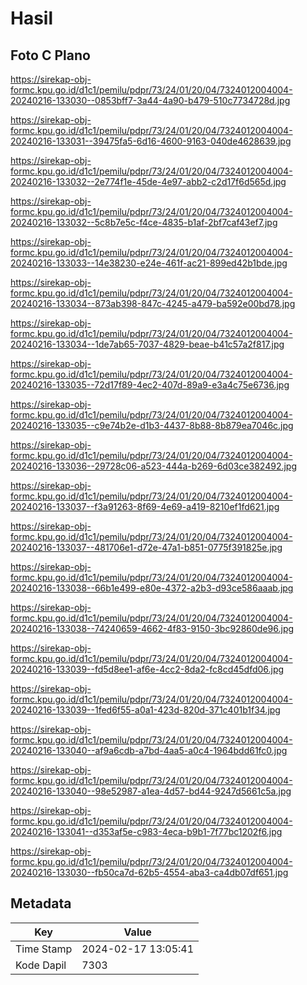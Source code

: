 # Hasil

## Foto C Plano

https://sirekap-obj-formc.kpu.go.id/d1c1/pemilu/pdpr/73/24/01/20/04/7324012004004-20240216-133030--0853bff7-3a44-4a90-b479-510c7734728d.jpg

https://sirekap-obj-formc.kpu.go.id/d1c1/pemilu/pdpr/73/24/01/20/04/7324012004004-20240216-133031--39475fa5-6d16-4600-9163-040de4628639.jpg

https://sirekap-obj-formc.kpu.go.id/d1c1/pemilu/pdpr/73/24/01/20/04/7324012004004-20240216-133032--2e774f1e-45de-4e97-abb2-c2d17f6d565d.jpg

https://sirekap-obj-formc.kpu.go.id/d1c1/pemilu/pdpr/73/24/01/20/04/7324012004004-20240216-133032--5c8b7e5c-f4ce-4835-b1af-2bf7caf43ef7.jpg

https://sirekap-obj-formc.kpu.go.id/d1c1/pemilu/pdpr/73/24/01/20/04/7324012004004-20240216-133033--14e38230-e24e-461f-ac21-899ed42b1bde.jpg

https://sirekap-obj-formc.kpu.go.id/d1c1/pemilu/pdpr/73/24/01/20/04/7324012004004-20240216-133034--873ab398-847c-4245-a479-ba592e00bd78.jpg

https://sirekap-obj-formc.kpu.go.id/d1c1/pemilu/pdpr/73/24/01/20/04/7324012004004-20240216-133034--1de7ab65-7037-4829-beae-b41c57a2f817.jpg

https://sirekap-obj-formc.kpu.go.id/d1c1/pemilu/pdpr/73/24/01/20/04/7324012004004-20240216-133035--72d17f89-4ec2-407d-89a9-e3a4c75e6736.jpg

https://sirekap-obj-formc.kpu.go.id/d1c1/pemilu/pdpr/73/24/01/20/04/7324012004004-20240216-133035--c9e74b2e-d1b3-4437-8b88-8b879ea7046c.jpg

https://sirekap-obj-formc.kpu.go.id/d1c1/pemilu/pdpr/73/24/01/20/04/7324012004004-20240216-133036--29728c06-a523-444a-b269-6d03ce382492.jpg

https://sirekap-obj-formc.kpu.go.id/d1c1/pemilu/pdpr/73/24/01/20/04/7324012004004-20240216-133037--f3a91263-8f69-4e69-a419-8210ef1fd621.jpg

https://sirekap-obj-formc.kpu.go.id/d1c1/pemilu/pdpr/73/24/01/20/04/7324012004004-20240216-133037--481706e1-d72e-47a1-b851-0775f391825e.jpg

https://sirekap-obj-formc.kpu.go.id/d1c1/pemilu/pdpr/73/24/01/20/04/7324012004004-20240216-133038--66b1e499-e80e-4372-a2b3-d93ce586aaab.jpg

https://sirekap-obj-formc.kpu.go.id/d1c1/pemilu/pdpr/73/24/01/20/04/7324012004004-20240216-133038--74240659-4662-4f83-9150-3bc92860de96.jpg

https://sirekap-obj-formc.kpu.go.id/d1c1/pemilu/pdpr/73/24/01/20/04/7324012004004-20240216-133039--fd5d8ee1-af6e-4cc2-8da2-fc8cd45dfd06.jpg

https://sirekap-obj-formc.kpu.go.id/d1c1/pemilu/pdpr/73/24/01/20/04/7324012004004-20240216-133039--1fed6f55-a0a1-423d-820d-371c401b1f34.jpg

https://sirekap-obj-formc.kpu.go.id/d1c1/pemilu/pdpr/73/24/01/20/04/7324012004004-20240216-133040--af9a6cdb-a7bd-4aa5-a0c4-1964bdd61fc0.jpg

https://sirekap-obj-formc.kpu.go.id/d1c1/pemilu/pdpr/73/24/01/20/04/7324012004004-20240216-133040--98e52987-a1ea-4d57-bd44-9247d5661c5a.jpg

https://sirekap-obj-formc.kpu.go.id/d1c1/pemilu/pdpr/73/24/01/20/04/7324012004004-20240216-133041--d353af5e-c983-4eca-b9b1-7f77bc1202f6.jpg

https://sirekap-obj-formc.kpu.go.id/d1c1/pemilu/pdpr/73/24/01/20/04/7324012004004-20240216-133030--fb50ca7d-62b5-4554-aba3-ca4db07df651.jpg


## Metadata

| Key        | Value               |
| ---------- | ------------------- |
| Time Stamp | 2024-02-17 13:05:41 |
| Kode Dapil | 7303                |



